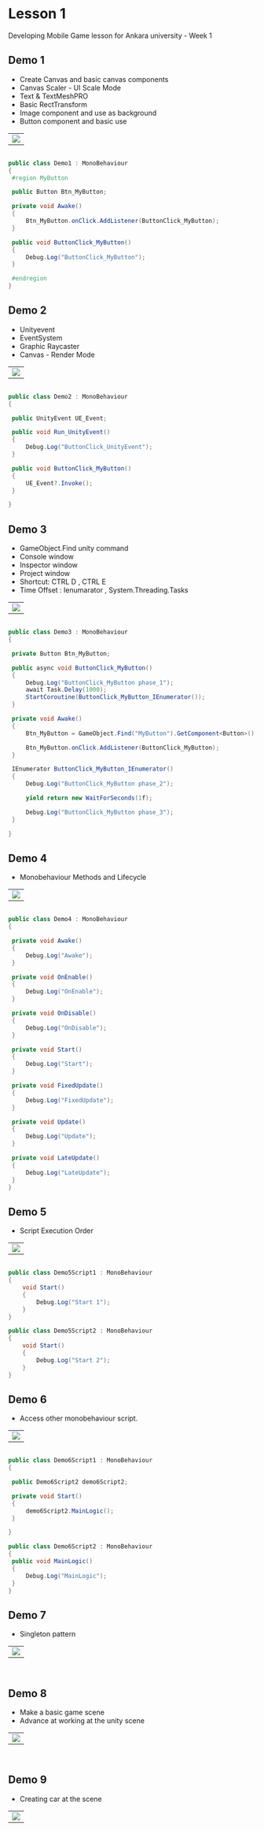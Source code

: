 
<!-- # ![mg-builder](/img~/mg-builder.png) -->

# Lesson 1

Developing Mobile Game lesson for Ankara university - Week 1

## Demo 1 

* Create Canvas and basic canvas components
* Canvas Scaler - UI Scale Mode
* Text & TextMeshPRO
* Basic RectTransform
* Image component and use as background
* Button component and basic use

<table>

  <tr>
    <td><img src="https://raw.githubusercontent.com/bunyamineymen/Lesson1_DevelopingMobileGame/main/Assets/_Resources/demo1.png"></td>

  </tr>
 </table>

   ```csharp

public class Demo1 : MonoBehaviour
{
    #region MyButton

    public Button Btn_MyButton;

    private void Awake()
    {
        Btn_MyButton.onClick.AddListener(ButtonClick_MyButton);
    }

    public void ButtonClick_MyButton()
    {
        Debug.Log("ButtonClick_MyButton");
    }

    #endregion
}

  ```

## Demo 2

* Unityevent
* EventSystem
* Graphic Raycaster
* Canvas - Render Mode

<table>

  <tr>
    <td><img src="https://raw.githubusercontent.com/bunyamineymen/Lesson1_DevelopingMobileGame/main/Assets/_Resources/demo2.png"></td>

  </tr>
 </table>

   ```csharp

public class Demo2 : MonoBehaviour
{

    public UnityEvent UE_Event;

    public void Run_UnityEvent()
    {
        Debug.Log("ButtonClick_UnityEvent");
    }

    public void ButtonClick_MyButton()
    {
        UE_Event?.Invoke();
    }

}

  ```
  
## Demo 3

* GameObject.Find unity command
* Console window
* Inspector window
* Project window
* Shortcut: CTRL D , CTRL E
* Time Offset : Ienumarator , System.Threading.Tasks

<table>

  <tr>
    <td><img src="https://raw.githubusercontent.com/bunyamineymen/Lesson1_DevelopingMobileGame/main/Assets/_Resources/demo3.png"></td>

  </tr>
 </table>

   ```csharp

public class Demo3 : MonoBehaviour
{

    private Button Btn_MyButton;

    public async void ButtonClick_MyButton()
    {
        Debug.Log("ButtonClick_MyButton phase_1");
        await Task.Delay(1000);
        StartCoroutine(ButtonClick_MyButton_IEnumerator());
    }

    private void Awake()
    {
        Btn_MyButton = GameObject.Find("MyButton").GetComponent<Button>();

        Btn_MyButton.onClick.AddListener(ButtonClick_MyButton);
    }

    IEnumerator ButtonClick_MyButton_IEnumerator()
    {
        Debug.Log("ButtonClick_MyButton phase_2");

        yield return new WaitForSeconds(1f);

        Debug.Log("ButtonClick_MyButton phase_3");
    }

}

  ```
  
## Demo 4

* Monobehaviour Methods and Lifecycle

<table>

  <tr>
    <td><img src="https://raw.githubusercontent.com/bunyamineymen/Lesson1_DevelopingMobileGame/main/Assets/_Resources/demo4.png"></td>

  </tr>
 </table>

   ```csharp

public class Demo4 : MonoBehaviour
{

    private void Awake()
    {
        Debug.Log("Awake");
    }

    private void OnEnable()
    {
        Debug.Log("OnEnable");
    }

    private void OnDisable()
    {
        Debug.Log("OnDisable");
    }

    private void Start()
    {
        Debug.Log("Start");
    }

    private void FixedUpdate()
    {
        Debug.Log("FixedUpdate");
    }

    private void Update()
    {
        Debug.Log("Update");
    }

    private void LateUpdate()
    {
        Debug.Log("LateUpdate");
    }
}

  ```
  
## Demo 5

* Script Execution Order

<table>

  <tr>
    <td><img src="https://raw.githubusercontent.com/bunyamineymen/Lesson1_DevelopingMobileGame/main/Assets/_Resources/demo5.png"></td>

  </tr>
 </table>

```csharp

public class Demo5Script1 : MonoBehaviour
{
    void Start()
    {
        Debug.Log("Start 1");
    }
}

public class Demo5Script2 : MonoBehaviour
{
    void Start()
    {
        Debug.Log("Start 2");
    }
}

```
  


  ## Demo 6

* Access other monobehaviour script.

<table>

  <tr>
    <td><img src="https://raw.githubusercontent.com/bunyamineymen/Lesson1_DevelopingMobileGame/main/Assets/_Resources/demo6.png"></td>

  </tr>
 </table>

   ```csharp

public class Demo6Script1 : MonoBehaviour
{

    public Demo6Script2 demo6Script2;

    private void Start()
    {
        demo6Script2.MainLogic();
    }

}

public class Demo6Script2 : MonoBehaviour
{
    public void MainLogic()
    {
        Debug.Log("MainLogic");
    }
}


  ```
  


  ## Demo 7

* Singleton pattern

<table>

  <tr>
    <td><img src="https://raw.githubusercontent.com/bunyamineymen/Lesson1_DevelopingMobileGame/main/Assets/_Resources/demo4.png"></td>

  </tr>
 </table>

   ```csharp



  ```



  ## Demo 8

* Make a basic game scene
* Advance at working at the unity scene

<table>

  <tr>
    <td><img src="https://raw.githubusercontent.com/bunyamineymen/Lesson1_DevelopingMobileGame/main/Assets/_Resources/demo4.png"></td>

  </tr>
 </table>

   ```csharp



  ```



## Demo 9

* Creating car at the scene

<table>

  <tr>
    <td><img src="https://raw.githubusercontent.com/bunyamineymen/Lesson1_DevelopingMobileGame/main/Assets/_Resources/demo4.png"></td>

  </tr>
 </table>

   ```csharp



  ```